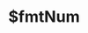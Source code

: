 # $fmtNum

<ContainerBox title="介绍">
<template #desc>
慕名而来
</template>
</ContainerBox>

<ContainerBox title="基础用法">
<template #desc>

```js
$fmtNum(1000); //1,000
```

</template>

<ShowCode>
<template #codes>

```js
export function $fmtNum(num) {
  const str = num.toString();
  const reg = str.indexOf('.') > -1 ? /(\d)(?=(\d{3})+\.)/g : /(\d)(?=(?:\d{3})+$)/g;
  return str.replace(reg, '$1,');
}
```

</template>
</ShowCode>
</ContainerBox>
